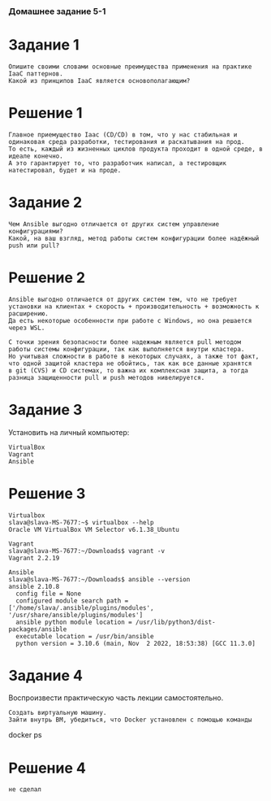 ### Домашнее задание 5-1

# Задание 1
    Опишите своими словами основные преимущества применения на практике IaaC паттернов.
    Какой из принципов IaaC является основополагающим?

# Решение 1
    Главное приемущество Iaac (CD/CD) в том, что у нас стабильная и одинаковая среда разработки, тестирования и раскатывания на прод.
    То есть, каждый из жизненных циклов продукта проходит в одной среде, в идеале конечно.
    А это гарантирует то, что разработчик написал, а тестировщик натестировал, будет и на проде. 

# Задание 2
    Чем Ansible выгодно отличается от других систем управление конфигурациями?
    Какой, на ваш взгляд, метод работы систем конфигурации более надёжный push или pull?

# Решение 2
    Ansible выгодно отличается от других систем тем, что не требует установки на клиентах + скорость + производительность + возможность к расширению.
    Да есть некоторые особенности при работе с Windows, но она решается через WSL.
    
    С точки зрения безопасности более надежным является pull методом работы системы конфигурации, так как выполняется внутри кластера.
    Но учитывая сложности в работе в некоторых случаях, а также тот факт, что одной защитой кластера не обойтись, так как все данные хранятся 
    в git (CVS) и CD системах, то важна их комплексная защита, а тогда разница защищенности pull и push методов нивелируется.

# Задание 3
Установить на личный компьютер:

    VirtualBox
    Vagrant
    Ansible

# Решение 3
    Virtualbox
    slava@slava-MS-7677:~$ virtualbox --help
    Oracle VM VirtualBox VM Selector v6.1.38_Ubuntu

    Vagrant
    slava@slava-MS-7677:~/Downloads$ vagrant -v
    Vagrant 2.2.19

    Ansible
    slava@slava-MS-7677:~/Downloads$ ansible --version
    ansible 2.10.8
      config file = None
      configured module search path = ['/home/slava/.ansible/plugins/modules', '/usr/share/ansible/plugins/modules']
      ansible python module location = /usr/lib/python3/dist-packages/ansible
      executable location = /usr/bin/ansible
      python version = 3.10.6 (main, Nov  2 2022, 18:53:38) [GCC 11.3.0]


# Задание 4
Воспроизвести практическую часть лекции самостоятельно.

    Создать виртуальную машину.
    Зайти внутрь ВМ, убедиться, что Docker установлен с помощью команды

docker ps

# Решение 4
    не сделал